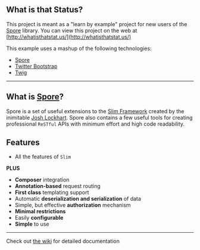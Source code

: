 ## What is that Status?

This project is meant as a "learn by example" project for new users of the [Spore](https://github.com/dannykopping/spore/wiki/) library. You can view this project on the web at [http://whatisthatstat.us/](http://whatisthatstat.us/)

This example uses a mashup of the following technologies:

* [Spore](https://github.com/dannykopping/spore/wiki/)
* [Twitter Bootstrap](http://twitter.github.com/bootstrap/)
* [Twig](http://twig.sensiolabs.org)

---


## What is [Spore](https://github.com/dannykopping/spore/wiki/)?

Spore is a set of useful extensions to the [Slim Framework](http://www.slimframework.com/) created by the inimitable [Josh Lockhart](https://twitter.com/codeguy). Spore also contains a few useful tools for creating professional `ReSTful` APIs with minimum effort and high code readability.

## Features
* All the features of `Slim`

**PLUS**

* **Composer** integration
* **Annotation-based** request routing
* **First class** templating support
* Automatic **deserialization and serialization** of data
* Simple, but effective **authorization** mechanism
* **Minimal restrictions**
* Easily **configurable**
* **Simple** to use

---

Check out [the wiki](https://github.com/dannykopping/spore/wiki/) for detailed documentation